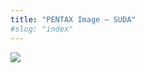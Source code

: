 ```yaml
---
title: "PENTAX Image – SUDA"
#slug: "index"
---
```


[![](/wp-content/2011/12/22-300x213.jpg)](/wp-content/2011/12/22.jpg)